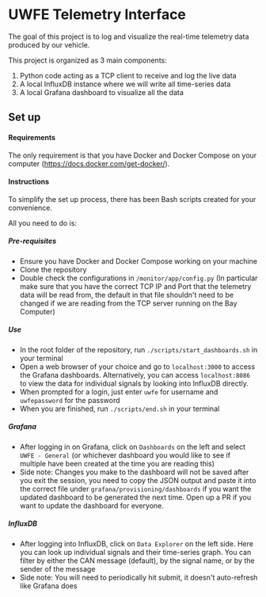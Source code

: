 # UWFE Telemetry Interface

The goal of this project is to log and visualize the real-time telemetry data produced by our vehicle.

This project is organized as 3 main components:

1. Python code acting as a TCP client to receive and log the live data
2. A local InfluxDB instance where we will write all time-series data
3. A local Grafana dashboard to visualize all the data

## Set up

#### Requirements

The only requirement is that you have Docker and Docker Compose on your computer (https://docs.docker.com/get-docker/).

#### Instructions

To simplify the set up process, there has been Bash scripts created for your convenience.

All you need to do is:

##### Pre-requisites
- Ensure you have Docker and Docker Compose working on your machine
- Clone the repository
- Double check the configurations in `/monitor/app/config.py` (In particular make sure that you have the correct TCP IP and Port that the telemetry data will be read from, the default in that file shouldn't need to be changed if we are reading from the TCP server running on the Bay Computer)

##### Use
- In the root folder of the repository, run `./scripts/start_dashboards.sh` in your terminal
- Open a web browser of your choice and go to `localhost:3000` to access the Grafana dashboards. Alternatively, you can access `localhost:8086` to view the data for individual signals by looking into InfluxDB directly.
- When prompted for a login, just enter `uwfe` for username and `uwfepassword` for the password
- When you are finished, run `./scripts/end.sh` in your terminal

##### Grafana
- After logging in on Grafana, click on `Dashboards` on the left and select `UWFE - General` (or whichever dashboard you would like to see if multiple have been created at the time you are reading this)
- Side note: Changes you make to the dashboard will not be saved after you exit the session, you need to copy the JSON output and paste it into the correct file under `grafana/provisioning/dashboards` if you want the updated dashboard to be generated the next time. Open up a PR if you want to update the dashboard for everyone.

##### InfluxDB
- After logging into InfluxDB, click on `Data Explorer` on the left side. Here you can look up individual signals and their time-series graph. You can filter by either the CAN message (default), by the signal name, or by the sender of the message
- Side note: You will need to periodically hit submit, it doesn't auto-refresh like Grafana does
